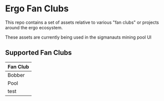 # Ergo Fan Clubs

This repo contains a set of assets relative to various "fan clubs" or projects around the ergo ecosystem.

These assets are currently being used in the sigmanauts mining pool UI

## Supported Fan Clubs
| Fan Club |
| --- |
| Bobber |
| Pool |
| test |
